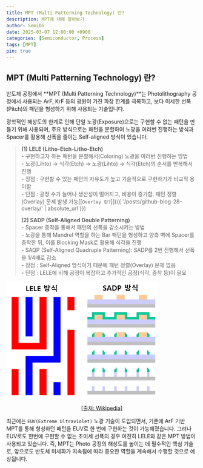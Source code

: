 ```yaml
---
title: MPT (Multi Patterning Technology) 란?
description: MPT에 대해 알아보기
author: SemiDS
date: 2025-03-07 12:00:00 +0900
categories: [Semiconductor, Process]
tags: [MPT]
pin: true
---
```


## MPT (Multi Patterning Technology) 란?
반도체 공정에서 **MPT (Multi Patterning Technology)**는 Photolithography 공정에서 사용되는 ArF, KrF 등의 광원이 가진 파장 한계를 극복하고, 보다 미세한 선폭(Pitch)의 패턴을 형성하기 위해 사용되는 기술입니다.

광학적인 해상도의 한계로 인해 단일 노광(Exposure)으로는 구현할 수 없는 패턴을 만들기 위해 사용되며, 주요 방식으로는 패턴을 분할하여 노광을 여러번 진행하는 방식과 Spacer를 활용해 선폭을 줄이는 Self-aligned 방식이 있습니다.

> **(1) LELE (Litho-Etch-Litho-Etch)**  
> \- 구현하고자 하는 패턴을 분할해서(Coloring) 노광을 여러번 진행하는 방법  
> \- 노광(Lihto) → 식각(Etch) → 노광(Lihto) → 식각(Etch)의 순서를 반복해서 진행  
> \- 장점 : 구현할 수 있는 패턴의 자유도가 높고 기술적으로 구현하기가 비교적 용이함   
> \- 단점 : 공정 수가 늘어나 생산성이 떨어지고, 비용이 증가함. 패턴 정렬(Overlay) 문제 발생 가능[[`Overlay 란?`]]({{ '/posts/github-blog-28-overlay/' | absolute_url }})  
>
>**(2) SADP (Self-Aligned Double Patterning)**  
> \- Spacer 증착을 통해서 패턴의 선폭을 감소시키는 방법  
> \- 노광을 통해 Mandrel 역할을 하는 Bar 패턴을 형성하고 양측 벽에 Spacer를 증착한 뒤, 이를 Blocking Mask로 활용해 식각을 진행  
> \- SAQP (Self-Aligned Quadruple Patterning): SADP를 2번 진행해서 선폭을 1/4배로 감소  
> \- 장점 : Self-Aligned 방식이기 때문에 패턴 정렬(Overlay) 문제 없음  
> \- 단점 : LELE에 비해 공정이 복잡하고 추가적인 공정(식각, 증착 등)이 필요  

<img src="/assets/img/posting/2025-03-07-github-blog-30-mpt_1.png" alt="mpt" width=400>  
<p style="text-align: center;"><a href="https://en.wikipedia.org/wiki/Multiple_patterning">[출처: Wikipedia]</a></p>

최근에는 `EUV(Extreme Ultraviolet)` 노광 기술이 도입되면서, 기존에 ArF 기반 MPT를 통해 형성하던 패턴을 EUV로 한 번에 구현하는 것이 가능해졌습니다. 그러나 EUV로도 한번에 구현할 수 없는 초미세 선폭의 경우 여전히 LELE와 같은 MPT 방법이 사용되고 있습니다. 즉, MPT는 Photo 공정의 해상도를 높이는 데 필수적인 핵심 기술로, 앞으로도 반도체 미세화가 지속됨에 따라 중요한 역할을 계속해서 수행할 것으로 예상됩니다.